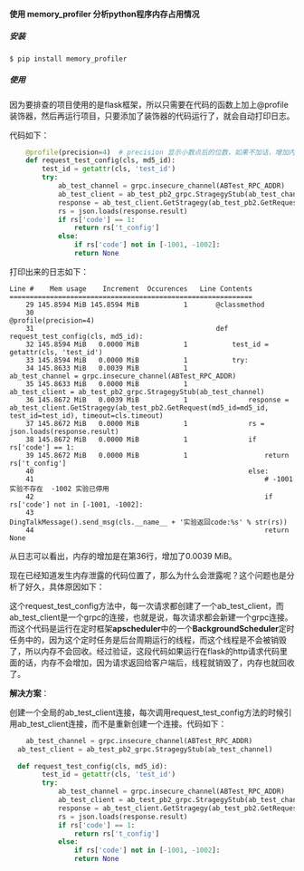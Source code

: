 #### 使用 memory_profiler 分析python程序内存占用情况    

##### 安装

```
$ pip install memory_profiler
```

##### 使用

因为要排查的项目使用的是flask框架，所以只需要在代码的函数上加上@profile装饰器，然后再运行项目，只要添加了装饰器的代码运行了，就会自动打印日志。

代码如下：

```python
    @profile(precision=4)  # precision 显示小数点后的位数，如果不加话，增加内存小于1M就不会显示了
    def request_test_config(cls, md5_id):
        test_id = getattr(cls, 'test_id')
        try:
            ab_test_channel = grpc.insecure_channel(ABTest_RPC_ADDR)
            ab_test_client = ab_test_pb2_grpc.StragegyStub(ab_test_channel)
            response = ab_test_client.GetStragegy(ab_test_pb2.GetRequest(md5_id=md5_id)
            rs = json.loads(response.result)
            if rs['code'] == 1:
                return rs['t_config']
            else:
                if rs['code'] not in [-1001, -1002]:
                return None
```

打印出来的日志如下：

```
Line #    Mem usage    Increment  Occurences   Line Contents
============================================================
    29 145.8594 MiB 145.8594 MiB           1       @classmethod
    30                                             @profile(precision=4)
    31                                             def request_test_config(cls, md5_id):
    32 145.8594 MiB   0.0000 MiB           1           test_id = getattr(cls, 'test_id')
    33 145.8594 MiB   0.0000 MiB           1           try:
    34 145.8633 MiB   0.0039 MiB           1               ab_test_channel = grpc.insecure_channel(ABTest_RPC_ADDR)
    35 145.8633 MiB   0.0000 MiB           1               ab_test_client = ab_test_pb2_grpc.StragegyStub(ab_test_channel)
    36 145.8672 MiB   0.0039 MiB           1               response = ab_test_client.GetStragegy(ab_test_pb2.GetRequest(md5_id=md5_id, test_id=test_id), timeout=cls.timeout)
    37 145.8672 MiB   0.0000 MiB           1               rs = json.loads(response.result)
    38 145.8672 MiB   0.0000 MiB           1               if rs['code'] == 1:
    39 145.8672 MiB   0.0000 MiB           1                   return rs['t_config']
    40                                                     else:
    41                                                         # -1001 实验不存在  -1002 实验已停用
    42                                                         if rs['code'] not in [-1001, -1002]:
    43                                                             DingTalkMessage().send_msg(cls.__name__ + '实验返回code:%s' % str(rs))
    44                                                         return None
```

从日志可以看出，内存的增加是在第36行，增加了0.0039 MiB。

现在已经知道发生内存泄露的代码位置了，那么为什么会泄露呢？这个问题也是分析了好久，具体原因如下：

这个request_test_config方法中，每一次请求都创建了一个ab_test_client，而ab_test_client是一个grpc的连接，也就是说，每次请求都会新建一个grpc连接。而这个代码是运行在定时框架**apscheduler**中的一个**BackgroundScheduler**定时任务中的，因为这个定时任务是后台周期运行的线程，而这个线程是不会被销毁了，所以内存不会回收。经过验证，这段代码如果运行在flask的http请求代码里面的话，内存不会增加，因为请求返回给客户端后，线程就销毁了，内存也就回收了。

**解决方案**：

创建一个全局的ab_test_client连接，每次调用request_test_config方法的时候引用ab_test_client连接，而不是重新创建一个连接。代码如下：

```python
	ab_test_channel = grpc.insecure_channel(ABTest_RPC_ADDR)
  ab_test_client = ab_test_pb2_grpc.StragegyStub(ab_test_channel)
  
  def request_test_config(cls, md5_id):
        test_id = getattr(cls, 'test_id')
        try:
            ab_test_channel = grpc.insecure_channel(ABTest_RPC_ADDR)
            ab_test_client = ab_test_pb2_grpc.StragegyStub(ab_test_channel)
            response = ab_test_client.GetStragegy(ab_test_pb2.GetRequest(md5_id=md5_id)
            rs = json.loads(response.result)
            if rs['code'] == 1:
                return rs['t_config']
            else:
                if rs['code'] not in [-1001, -1002]:
                return None
```

